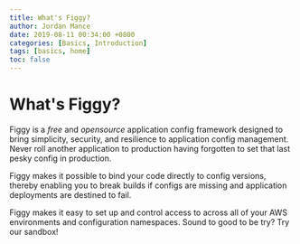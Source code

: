 ```yaml
---
title: What's Figgy?
author: Jordan Mance
date: 2019-08-11 00:34:00 +0800
categories: [Basics, Introduction]
tags: [basics, home]
toc: false
---
```


# What's Figgy?

Figgy is a _free_ and _opensource_ application config framework designed to bring simplicity, security, and resilience to 
application config management. Never roll another application to production having forgotten to set that last pesky
config in production. 

Figgy makes it possible to bind your code directly to config versions, thereby enabling you to break builds if configs 
are missing and application deployments are destined to fail.

Figgy makes it easy to set up and control access to across all of your AWS environments and configuration namespaces.
Sound to good to be try? Try our sandbox!
